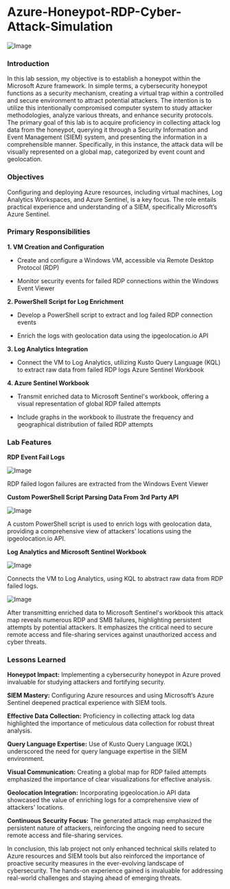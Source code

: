 # Azure-Honeypot-RDP-Cyber-Attack-Simulation
![Image](https://github.com/users/sindycp/projects/1/assets/64988485/f3d8aa69-78e1-4b02-a16e-6cd513dc8367)

### Introduction

In this lab session, my objective is to establish a honeypot within the Microsoft Azure framework. In simple terms, a cybersecurity honeypot functions as a security mechanism, creating a virtual trap within a controlled and secure environment to attract potential attackers. The intention is to utilize this intentionally compromised computer system to study attacker methodologies, analyze various threats, and enhance security protocols. The primary goal of this lab is to acquire proficiency in collecting attack log data from the honeypot, querying it through a Security Information and Event Management (SIEM) system, and presenting the information in a comprehensible manner. Specifically, in this instance, the attack data will be visually represented on a global map, categorized by event count and geolocation.

### Objectives

Configuring and deploying Azure resources, including virtual machines, Log Analytics Workspaces, and Azure Sentinel, is a key focus. The role entails practical experience and understanding of a SIEM, specifically Microsoft’s Azure Sentinel.

### Primary Responsibilities

**1. VM Creation and Configuration** 

- Create and configure a Windows VM, accessible via Remote Desktop Protocol (RDP)

- Monitor security events for failed RDP connections within the Windows Event Viewer

**2. PowerShell Script for Log Enrichment**

- Develop a PowerShell script to extract and log failed RDP connection events

- Enrich the logs with geolocation data using the ipgeolocation.io API

**3. Log Analytics Integration**

- Connect the VM to Log Analytics, utilizing Kusto Query Language (KQL) to extract raw data from failed RDP logs Azure Sentinel Workbook

**4. Azure Sentinel Workbook**

- Transmit enriched data to Microsoft Sentinel's workbook, offering a visual representation of global RDP failed attempts

- Include graphs in the workbook to illustrate the frequency and geographical distribution of failed RDP attempts

### Lab Features

**RDP Event Fail Logs**

![Image](https://github.com/users/sindycp/projects/1/assets/64988485/4f864f6a-696d-4c75-8568-b6bc2453936a)

RDP failed logon failures are extracted from the Windows Event Viewer

**Custom PowerShell Script Parsing Data From 3rd Party API**

![Image](https://github.com/users/sindycp/projects/1/assets/64988485/1eeb9ef5-d6d2-486c-9570-51f9c0090754)

A custom PowerShell script is used to enrich logs with geolocation data, providing a comprehensive view of attackers' locations using the ipgeolocation.io API.

**Log Analytics and Microsoft Sentinel Workbook**

![Image](https://github.com/users/sindycp/projects/1/assets/64988485/8d916e1a-0b9b-4da3-ac4e-0a3a245807f9)

Connects the VM to Log Analytics, using KQL to abstract raw data from RDP failed logs.

![Image](https://github.com/users/sindycp/projects/1/assets/64988485/e6ef3019-5bed-4e16-8880-e2f2a4aaa9fe)

After transmitting enriched data to Microsoft Sentinel's workbook this attack map reveals numerous RDP and SMB failures, highlighting persistent attempts by potential attackers. It emphasizes the critical need to secure remote access and file-sharing services against unauthorized access and cyber threats.

### Lessons Learned

**Honeypot Impact:** Implementing a cybersecurity honeypot in Azure proved invaluable for studying attackers and fortifying security.

**SIEM Mastery:** Configuring Azure resources and using Microsoft’s Azure Sentinel deepened practical experience with SIEM tools.

**Effective Data Collection:** Proficiency in collecting attack log data highlighted the importance of meticulous data collection for robust threat analysis.

**Query Language Expertise:** Use of Kusto Query Language (KQL) underscored the need for query language expertise in the SIEM environment.

**Visual Communication:** Creating a global map for RDP failed attempts emphasized the importance of clear visualizations for effective analysis.

**Geolocation Integration:** Incorporating ipgeolocation.io API data showcased the value of enriching logs for a comprehensive view of attackers' locations.

**Continuous Security Focus:** The generated attack map emphasized the persistent nature of attackers, reinforcing the ongoing need to secure remote access and file-sharing services.

In conclusion, this lab project not only enhanced technical skills related to Azure resources and SIEM tools but also reinforced the importance of proactive security measures in the ever-evolving landscape of cybersecurity. The hands-on experience gained is invaluable for addressing real-world challenges and staying ahead of emerging threats.
